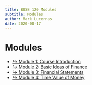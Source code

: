 ```yaml
---
title: BUSE 120 Modules
subtitle: Modules
author: Mark Lucernas
date: 2020-08-17
---
```



# Modules

- [↪ Module 1: Course Introduction](module-1/index)
- [↪ Module 2: Basic Ideas of Finance](module-2/index)
- [↪ Module 3: Financial Statements](module-3/index)
- [↪ Module 4: Time Value of Money](module-4/index)

